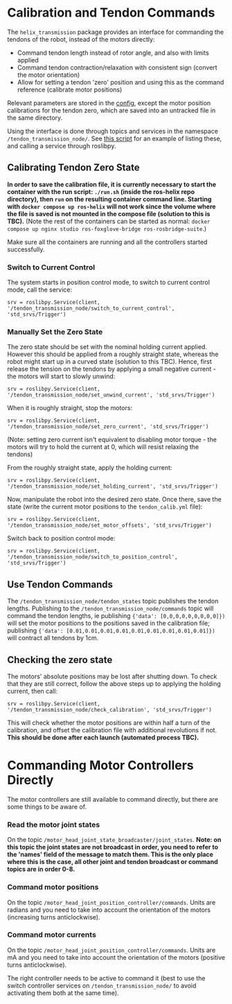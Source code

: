 # Calibration and Tendon Commands
The `helix_transmission` package provides an interface for commanding the tendons of the robot, instead of the motors directly:
- Command tendon length instead of rotor angle, and also with limits applied
- Command tendon contraction/relaxation with consistent sign (convert the motor orientation)
- Allow for setting a tendon 'zero' position and using this as the command reference (calibrate motor positions)
  
Relevant parameters are stored in the [config](https://github.com/helix-robotics-ag/ros-helix/blob/main/helix_transmission/config/helix_transmission.config.yml), except the motor position calibrations for the tendon zero, which are saved into an untracked file in the same directory. 

Using the interface is done through topics and services in the namespace `/tendon_transmission_node/`. See [this script](https://github.com/fstella97/HelixRobotics/blob/main/ROS/roslibpy_service_test.py) for an example of listing these, and calling a service through roslibpy.

## Calibrating Tendon Zero State
**In order to save the calibration file, it is currently necessary to start the container with the run script: `./run.sh` (inside the ros-helix repo directory), then `run` on the resulting container command line. Starting with `docker compose up ros-helix` will not work since the volume where the file is saved is not mounted in the compose file (solution to this is TBC).** (Note the rest of the containers can be started as normal: `docker compose up nginx studio ros-foxglove-bridge ros-rosbridge-suite`.)

Make sure all the containers are running and all the controllers started successfully.

### Switch to Current Control
The system starts in position control mode, to switch to current control mode, call the service:
```
srv = roslibpy.Service(client, '/tendon_transmission_node/switch_to_current_control', 'std_srvs/Trigger')
```
### Manually Set the Zero State
The zero state should be set with the nominal holding current applied. However this should be applied from a roughly straight state, whereas the robot might start up in a curved state (solution to this TBC). Hence, first release the tension on the tendons by applying a small negative current - the motors will start to slowly unwind:
```
srv = roslibpy.Service(client, '/tendon_transmission_node/set_unwind_current', 'std_srvs/Trigger')
```
When it is roughly straight, stop the motors: 
```
srv = roslibpy.Service(client, '/tendon_transmission_node/set_zero_current', 'std_srvs/Trigger')
```
(Note: setting zero current isn't equivalent to disabling motor torque - the motors will try to hold the current at 0, which will resist relaxing the tendons)

From the roughly straight state, apply the holding current:
```
srv = roslibpy.Service(client, '/tendon_transmission_node/set_holding_current', 'std_srvs/Trigger')
```
Now, manipulate the robot into the desired zero state. Once there, save the state (write the current motor positions to the `tendon_calib.yml` file):
```
srv = roslibpy.Service(client, '/tendon_transmission_node/set_motor_offsets', 'std_srvs/Trigger')
```
Switch back to position control mode:
```
srv = roslibpy.Service(client, '/tendon_transmission_node/switch_to_position_control', 'std_srvs/Trigger')
```
## Use Tendon Commands
The `/tendon_transmission_node/tendon_states` topic publishes the tendon lengths. Publishing to the `/tendon_transmission_node/commands` topic will command the tendon lengths, ie publishing `{'data': [0,0,0,0,0,0,0,0,0]})` will set the motor positions to the positions saved in the calibration file; publishing `{'data': [0.01,0.01,0.01,0.01,0.01,0.01,0.01,0.01,0.01]})` will contract all tendons by 1cm.

## Checking the zero state
The motors' absolute positions may be lost after shutting down. To check that they are still correct, follow the above steps up to applying the holding current, then call:
```
srv = roslibpy.Service(client, '/tendon_transmission_node/check_calibration', 'std_srvs/Trigger')
```
This will check whether the motor positions are within half a turn of the calibration, and offset the calibration file with additional revolutions if not. **This should be done after each launch (automated process TBC).**

# Commanding Motor Controllers Directly
The motor controllers are still available to command directly, but there are some things to be aware of.
### Read the motor joint states
On the topic `/motor_head_joint_state_broadcaster/joint_states`. **Note: on this topic the joint states are not broadcast in order, you need to refer to the 'names' field of the message to match them. This is the only place where this is the case, all other joint and tendon broadcast or command topics are in order 0-8.**
### Command motor positions
On the topic `/motor_head_joint_position_controller/commands`. Units are radians and you need to take into account the orientation of the motors (increasing turns anticlockwise).
### Command motor currents
On the topic `/motor_head_joint_position_controller/commands`. Units are mA and you need to take into account the orientation of the motors (positive turns anticlockwise).

The right controller needs to be active to command it (best to use the switch controller services on `/tendon_transmission_node/` to avoid activating them both at the same time).
